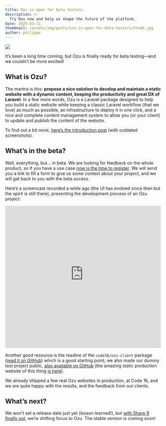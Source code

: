 ```yaml
---
title: Ozu is open for beta testers.
description: >-
  Try Ozu now and help us shape the future of the platform.
date: 2025-03-11
thumbnail: /assets/img/posts/ozu-is-open-for-beta-testers/thumb.jpg
author: philippe
---
```


![](/assets/img/posts/ozu-is-open-for-beta-testers/ozu-cover.jpg)

It’s been a long time coming, but Ozu is finally ready for beta testing—and we couldn’t be more excited!

## What is Ozu?

The mantra is this: **propose a nice solution to develop and maintain a static website with a dynamic content, keeping the productivity and great DX of Laravel**. In a few more words, Ozu is a Laravel package designed to help you build a static website while keeping a classic Laravel workflow (that we love) as much as possible, an infrastructure to deploy it in one click, and a nice and complete content management system to allow you (or your client) to update and publish the content of the website.

To find out a bit more, [here’s the introduction post](https://code16.fr/posts/introducing-ozu-a-static-website-deployment-solution-for-laravel-projects/) (with outdated screenshots).

## What’s in the beta?

Well, everything, but... in beta. We are looking for feedback on the whole product, so if you have a use case [now is the time to register](https://ozu.code16.fr). We will send you a link to fill a form to give us some context about your project, and we will get back to you with the beta access.

Here’s a screencast recorded a while ago (the UI has evolved since then but the spirit is still there), presenting the development process of an Ozu project: 

<div style="margin-bottom: 1em">
<iframe width="100%" height="460" src="https://www.youtube-nocookie.com/embed/ZBYZHeB67O4?si=wFbQ6tMi9CXL8Nc6" title="YouTube video player" frameborder="0" allow="accelerometer; autoplay; clipboard-write; encrypted-media; gyroscope; picture-in-picture; web-share" referrerpolicy="strict-origin-when-cross-origin" allowfullscreen></iframe>
</div>

Another good resource is the readme of the `code16/ozu-client` package ([read it on GitHub](https://github.com/code16/ozu-client)) which is a good starting point; we also made our dummy test project public, [also available on GitHub](https://github.com/dvlpp/ozu-demo) (the amazing static production website of this thing [is here](https://ozu-demo.netlify.app)). 

We already shipped a few real Ozu websites in production, at Code 16, and we are quite happy with the results, and the feedback from our clients.

## What’s next?

We won’t set a release date just yet (lesson learned!), but [with Sharp 9 finally out](https://code16.fr/posts/sharp-9-built-to-last/), we’re shifting focus to Ozu. The stable version is coming soon!
